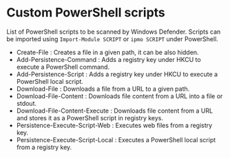 # Custom PowerShell scripts

List of PowerShell scripts to be scanned by Windows Defender. Scripts can be imported using `Import-Module SCRIPT` or `ipmo SCRIPT` under PowerShell.

- Create-File : Creates a file in a given path,  it can be also hidden. 
- Add-Persistence-Command : Adds a registry key under HKCU to execute a PowerShell command.
- Add-Persistence-Script : Adds a registry key under HKCU to execute a PowerShell local script.
- Download-File : Downloads a file from a URL to a given path. 
- Download-File-Content : Downloads file content from a URL into a file or stdout.
- Download-File-Content-Execute : Downloads file content from a URL and stores it as a PowerShell script in registry keys.
- Persistence-Execute-Script-Web : Executes web files from a registry key.
- Persistence-Execute-Script-Local : Executes a PowerShell local script from a registry key.